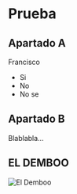 # Prueba

## Apartado A

Francisco

- Si
- No
- No se

## Apartado B

Blablabla...

## EL DEMBOO
![El Demboo](https://th.bing.com/th/id/R.7a9e02e38c9e516585c198e0081116ac?rik=q%2bhWCdlfFiCBcg&riu=http%3a%2f%2fwww.futbolprimera.es%2ffiles%2fdembele-barcelona.jpg&ehk=ghjgKA5ke2IXGnyH%2fS3V10EzFP9MSPwrrYzTG7V2DbE%3d&risl=&pid=ImgRaw&r=0.photos/400/200)


